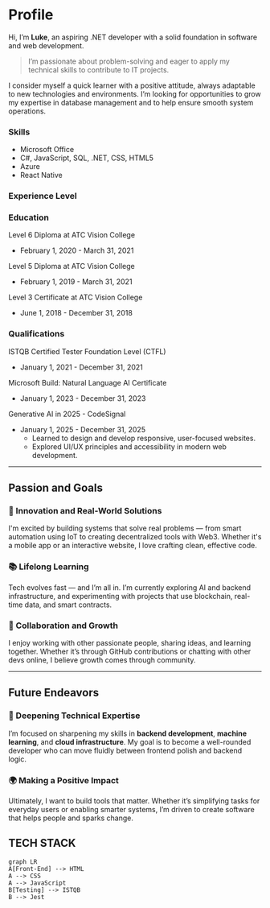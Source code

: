 # Profile

Hi, I’m **Luke**, an aspiring .NET developer with a solid foundation in software and web development. 

> I’m passionate about problem-solving and eager to apply my technical skills to contribute to IT projects.

I consider myself a quick learner with a positive attitude, always adaptable to new technologies and environments. I’m looking for opportunities to grow my expertise in database management and to help ensure smooth system operations.

### Skills
<ul>
<li>
Microsoft Office
</li>
  <li>
    C#, JavaScript, SQL, .NET, CSS, HTML5
  </li>
  <li>
Azure    
  </li>
<li>React Native</li>
  </ul>

### Experience Level



### Education
Level 6 Diploma at ATC Vision College
- February 1, 2020 - March 31, 2021

Level 5 Diploma at ATC Vision College
- February 1, 2019 - March 31, 2021

Level 3 Certificate at ATC Vision College
- June 1, 2018 - December 31, 2018

### Qualifications
ISTQB Certified Tester Foundation Level (CTFL)
- January 1, 2021 - December 31, 2021

Microsoft Build: Natural Language AI Certificate
- January 1, 2023 - December 31, 2023

Generative AI in 2025 - CodeSignal
- January 1, 2025 - December 31, 2025
  - Learned to design and develop
  responsive, user-focused websites.
  - Explored UI/UX principles and
    accessibility in modern web
    development.
    
---

## Passion and Goals

### 🔧 Innovation and Real-World Solutions  
I'm excited by building systems that solve real problems — from smart automation using IoT to creating decentralized tools with Web3. Whether it's a mobile app or an interactive website, I love crafting clean, effective code.

### 📚 Lifelong Learning  
Tech evolves fast — and I’m all in. I’m currently exploring AI and backend infrastructure, and experimenting with projects that use blockchain, real-time data, and smart contracts.

### 🤝 Collaboration and Growth  
I enjoy working with other passionate people, sharing ideas, and learning together. Whether it’s through GitHub contributions or chatting with other devs online, I believe growth comes through community.

---

## Future Endeavors

### 🚀 Deepening Technical Expertise  
I’m focused on sharpening my skills in **backend development**, **machine learning**, and **cloud infrastructure**. My goal is to become a well-rounded developer who can move fluidly between frontend polish and backend logic.

### 🌍 Making a Positive Impact  
Ultimately, I want to build tools that matter. Whether it’s simplifying tasks for everyday users or enabling smarter systems, I’m driven to create software that helps people and sparks change.

## TECH STACK
```mermaid
graph LR
A[Front-End] --> HTML
A --> CSS
A --> JavaScript
B[Testing] --> ISTQB
B --> Jest
